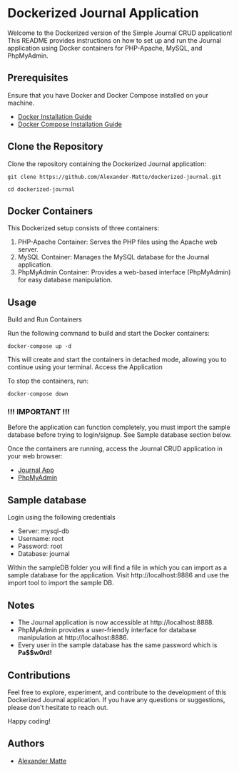 
# Dockerized Journal Application


Welcome to the Dockerized version of the Simple Journal CRUD application! This README provides instructions on how to set up and run the Journal application using Docker containers for PHP-Apache, MySQL, and PhpMyAdmin.
## Prerequisites

Ensure that you have Docker and Docker Compose installed on your machine.

- [Docker Installation Guide](https://docs.docker.com/get-docker/)
- [Docker Compose Installation Guide](https://docs.docker.com/compose/install/)

## Clone the Repository

Clone the repository containing the Dockerized Journal application:

    git clone https://github.com/Alexander-Matte/dockerized-journal.git
    
    cd dockerized-journal

## Docker Containers

This Dockerized setup consists of three containers:

1. PHP-Apache Container: Serves the PHP files using the Apache web server.
2. MySQL Container: Manages the MySQL database for the Journal application.
3. PhpMyAdmin Container: Provides a web-based interface (PhpMyAdmin) for easy database manipulation.

## Usage
Build and Run Containers

Run the following command to build and start the Docker containers:

    docker-compose up -d

This will create and start the containers in detached mode, allowing you to continue using your terminal.
Access the Application

To stop the containers, run:

    docker-compose down

### !!! IMPORTANT !!!
Before the application can function completely, you must import the sample database before trying to login/signup. See Sample database section below.

Once the containers are running, access the Journal CRUD application in your web browser:

- [Journal App](http://localhost:8888)
- [PhpMyAdmin](http://localhost:8886)


## Sample database
Login using the following credentials
- Server: mysql-db
- Username: root
- Password: root
- Database: journal

Within the sampleDB folder you will find a file in which you can import as a sample database for the application. Visit http://localhost:8886 and use the import tool to import the sample DB.

## Notes

- The Journal application is now accessible at http://localhost:8888.
- PhpMyAdmin provides a user-friendly interface for database manipulation at http://localhost:8886.
- Every user in the sample database has the same password which is **Pa$$w0rd!**

## Contributions

Feel free to explore, experiment, and contribute to the development of this Dockerized Journal application. If you have any questions or suggestions, please don't hesitate to reach out.

Happy coding!

## Authors

- [Alexander Matte](https://github.com/Alexander-Matte)

